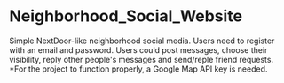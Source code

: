 # Neighborhood_Social_Website
Simple NextDoor-like neighborhood social media. Users need to register with an email and password. Users could post messages, choose their visibility, reply other people's messages and send/reple friend requests. *For the project to function properly, a Google Map API key is needed. 
